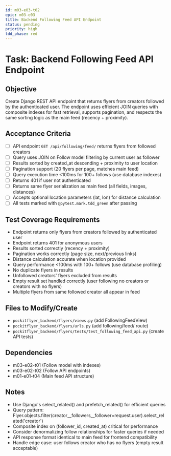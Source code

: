 ```yaml
---
id: m03-e03-t02
epic: m03-e03
title: Backend Following Feed API Endpoint
status: pending
priority: high
tdd_phase: red
---
```


# Task: Backend Following Feed API Endpoint

## Objective
Create Django REST API endpoint that returns flyers from creators followed by the authenticated user. The endpoint uses efficient JOIN queries with composite indexes for fast retrieval, supports pagination, and respects the same sorting logic as the main feed (recency + proximity).

## Acceptance Criteria
- [ ] API endpoint `GET /api/following/feed/` returns flyers from followed creators
- [ ] Query uses JOIN on Follow model filtering by current user as follower
- [ ] Results sorted by created_at descending + proximity to user location
- [ ] Pagination support (20 flyers per page, matches main feed)
- [ ] Query execution time <100ms for 100+ follows (use database indexes)
- [ ] Returns 401 if user not authenticated
- [ ] Returns same flyer serialization as main feed (all fields, images, distances)
- [ ] Accepts optional location parameters (lat, lon) for distance calculation
- [ ] All tests marked with `@pytest.mark.tdd_green` after passing

## Test Coverage Requirements
- Endpoint returns only flyers from creators followed by authenticated user
- Endpoint returns 401 for anonymous users
- Results sorted correctly (recency + proximity)
- Pagination works correctly (page size, next/previous links)
- Distance calculation accurate when location provided
- Query performance <100ms with 100+ follows (use database profiling)
- No duplicate flyers in results
- Unfollowed creators' flyers excluded from results
- Empty result set handled correctly (user following no creators or creators with no flyers)
- Multiple flyers from same followed creator all appear in feed

## Files to Modify/Create
- `pockitflyer_backend/flyers/views.py` (add FollowingFeedView)
- `pockitflyer_backend/flyers/urls.py` (add following/feed/ route)
- `pockitflyer_backend/flyers/tests/test_following_feed_api.py` (create API tests)

## Dependencies
- m03-e02-t01 (Follow model with indexes)
- m03-e02-t02 (Follow API endpoints)
- m01-e01-t04 (Main feed API structure)

## Notes
- Use Django's select_related() and prefetch_related() for efficient queries
- Query pattern: Flyer.objects.filter(creator__followers__follower=request.user).select_related('creator')
- Composite index on (follower_id, created_at) critical for performance
- Consider denormalizing follow relationships for faster queries if needed
- API response format identical to main feed for frontend compatibility
- Handle edge case: user follows creator who has no flyers (empty result acceptable)
